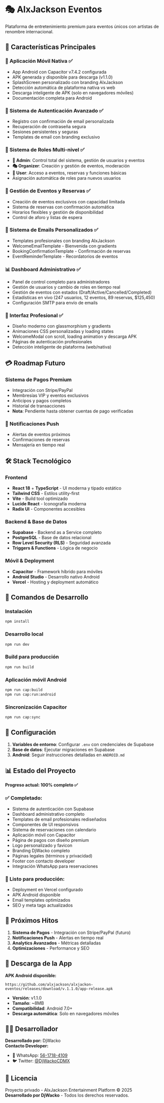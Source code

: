 # 🎭 AlxJackson Eventos

Plataforma de entretenimiento premium para eventos únicos con artistas de renombre internacional.

## 🌟 Características Principales

### 📱 Aplicación Móvil Nativa ✅
- App Android con Capacitor v7.4.2 configurada
- APK generada y disponible para descarga (v1.1.0)
- SplashScreen personalizado con branding AlxJackson
- Detección automática de plataforma nativa vs web
- Descarga inteligente de APK (solo en navegadores móviles)
- Documentación completa para Android

### 🔐 Sistema de Autenticación Avanzado ✅
- Registro con confirmación de email personalizada
- Recuperación de contraseña segura
- Sesiones persistentes y seguras
- Templates de email con branding exclusivo

### 👥 Sistema de Roles Multi-nivel ✅
- **👑 Admin**: Control total del sistema, gestión de usuarios y eventos
- **🎭 Organizer**: Creación y gestión de eventos, moderación
- **💎 User**: Acceso a eventos, reservas y funciones básicas
- Asignación automática de roles para nuevos usuarios

### 📅 Gestión de Eventos y Reservas ✅
- Creación de eventos exclusivos con capacidad limitada
- Sistema de reservas con confirmación automática
- Horarios flexibles y gestión de disponibilidad
- Control de aforo y listas de espera

### 📧 Sistema de Emails Personalizados ✅
- Templates profesionales con branding AlxJackson
- WelcomeEmailTemplate - Bienvenida con gradients
- BookingConfirmationTemplate - Confirmación de reservas
- EventReminderTemplate - Recordatorios de eventos

### 📊 Dashboard Administrativo ✅
- Panel de control completo para administradores
- Gestión de usuarios y cambio de roles en tiempo real
- Gestión de eventos con estados (Draft/Active/Cancelled/Completed)
- Estadísticas en vivo (247 usuarios, 12 eventos, 89 reservas, $125,450)
- Configuración SMTP para envío de emails

### 🎨 Interfaz Profesional ✅
- Diseño moderno con glassmorphism y gradients
- Animaciones CSS personalizadas y loading states
- WelcomeModal con scroll, loading animation y descarga APK
- Páginas de autenticación profesionales
- Detección inteligente de plataforma (web/nativa)

## 💳 Roadmap Futuro

### Sistema de Pagos Premium
- Integración con Stripe/PayPal
- Membresías VIP y eventos exclusivos
- Anticipos y pagos completos
- Historial de transacciones
- **Nota**: Pendiente hasta obtener cuentas de pago verificadas

### 🔔 Notificaciones Push
- Alertas de eventos próximos
- Confirmaciones de reservas
- Mensajería en tiempo real

## 🛠️ Stack Tecnológico

### Frontend
- **React 18** + **TypeScript** - UI moderna y tipado estático
- **Tailwind CSS** - Estilos utility-first
- **Vite** - Build tool optimizado
- **Lucide React** - Iconografía moderna
- **Radix UI** - Componentes accesibles

### Backend & Base de Datos
- **Supabase** - Backend as a Service completo
- **PostgreSQL** - Base de datos relacional
- **Row Level Security (RLS)** - Seguridad avanzada
- **Triggers & Functions** - Lógica de negocio

### Móvil & Deployment
- **Capacitor** - Framework híbrido para móviles
- **Android Studio** - Desarrollo nativo Android
- **Vercel** - Hosting y deployment automático

## 📱 Comandos de Desarrollo

### Instalación
```bash
npm install
```

### Desarrollo local
```bash
npm run dev
```

### Build para producción
```bash
npm run build
```

### Aplicación móvil Android
```bash
npm run cap:build
npm run cap:run:android
```

### Sincronización Capacitor
```bash
npm run cap:sync
```

## 🔧 Configuración

1. **Variables de entorno**: Configurar `.env` con credenciales de Supabase
2. **Base de datos**: Ejecutar migraciones en Supabase
3. **Android**: Seguir instrucciones detalladas en `ANDROID.md`

## 📊 Estado del Proyecto

**Progreso actual: 100% completo ✅**

### ✅ Completado:
- Sistema de autenticación con Supabase
- Dashboard administrativo completo
- Templates de email profesionales rediseñados
- Componentes de UI responsivos
- Sistema de reservaciones con calendario
- Aplicación móvil con Capacitor
- Página de pagos con diseño premium
- Logo personalizado y favicon
- Branding DjWacko completo
- Páginas legales (términos y privacidad)
- Footer con contacto developer
- Integración WhatsApp para reservaciones

### 🚀 Listo para producción:
- Deployment en Vercel configurado
- APK Android disponible
- Email templates optimizados
- SEO y meta tags actualizados

## 🎯 Próximos Hitos

1. **Sistema de Pagos** - Integración con Stripe/PayPal (futuro)
2. **Notificaciones Push** - Alertas en tiempo real
3. **Analytics Avanzados** - Métricas detalladas
4. **Optimizaciones** - Performance y SEO

## 📲 Descarga de la App

**APK Android disponible:**
```
https://github.com/alxjackson/alxjackon-eventos/releases/download/v.1.1.0/app-release.apk
```

- **Versión**: v1.1.0
- **Tamaño**: ~8MB
- **Compatibilidad**: Android 7.0+
- **Descarga automática**: Solo en navegadores móviles

## 👨‍💻 Desarrollador

**Desarrollado por:** DjWacko  
**Contacto Developer:**
- 📱 WhatsApp: [56-1718-4109](https://wa.me/5215617184109)
- 🐦 Twitter: [@DjWackoCDMX](https://twitter.com/DjWackoCDMX)

## 📄 Licencia

Proyecto privado - AlxJackson Entertainment Platform © 2025  
**Desarrollado por DjWacko** - Todos los derechos reservados.
